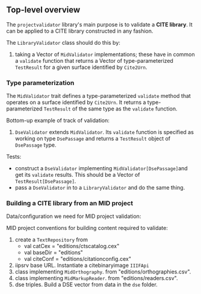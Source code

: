 ## Top-level overview

The `projectvalidator` library's main purpose is to validate a **CITE library**. It can be applied to a CITE library constructed in any fashion.

The `LibraryValidator` class should do this by:

1. taking a Vector of  `MidValidator` implementations;  these have in common a `validate` function that returns a Vector of type-parameterized `TestResult` for a given surface identified by `Cite2Urn`.



### Type parameterization


The `MidValidator` trait defines a type-parameterized `validate` method that operates on a surface identified by `Cite2Urn`.  It returns a type-parameterized `TestResult` of the same type as the `validate` function.

Bottom-up example of track of validation:


1.  `DseValidator` extends `MidValidator`.  Its `validate` function is specified as working on type `DsePassage` and returns a `TestResult` object of `DsePassage` type.




Tests:


- construct a `DseValidator` implementing `MidValidator[DsePassage]`and get its `validate` results.  This should be a Vector of `TestResult[DsePassage]`.
- pass a `DseValidator` in to a `LibraryValidator` and do the same thing.


### Building a CITE library from an MID project

Data/configuration we need for MID project validation:

MID project conventions for building content required to validate:

1.  create a `TextRepository`  from
    -   val catCex = "editions/ctscatalog.cex"
    -   val baseDir = "editions"
    -   val citeConf = "editions/citationconfig.cex"
2.  iipsrv base URL.  Instantiate a citebinaryimage `IIIFApi`
3.  class implementing `MidOrthography`. from "editions/orthographies.csv".
4.  class implementing `MidMarkupReader`. from "editions/readers.csv".
5.  dse triples.  Build a DSE vector from data in the `dse` folder.
